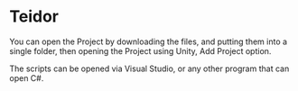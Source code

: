 # Teidor

You can open the Project by downloading the files, and putting them into a single folder, then opening the Project using Unity, Add Project option.

The scripts can be opened via Visual Studio, or any other program that can open C#.
